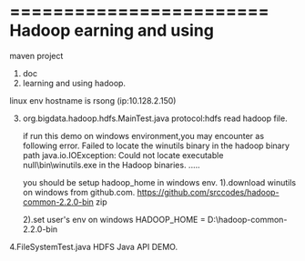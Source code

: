 ========================
Hadoop earning and using
========================

maven project

1. doc
2. learning and using hadoop.

linux env
  hostname is rsong (ip:10.128.2.150)


3. org.bigdata.hadoop.hdfs.MainTest.java
   protocol:hdfs read hadoop file.

   if run this demo on windows environment,you may encounter as following error.
   Failed to locate the winutils binary in the hadoop binary path  java.io.IOException: Could not locate executable null\bin\winutils.exe in the Hadoop binaries.
   .....

   you should be setup hadoop_home in windows env.
   1).download winutils on windows from github.com.
      https://github.com/srccodes/hadoop-common-2.2.0-bin zip

   2).set user's env on windows
      HADOOP_HOME = D:\hadoop-common-2.2.0-bin

4.FileSystemTest.java  HDFS Java API DEMO.